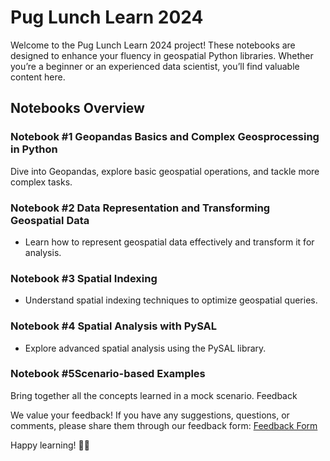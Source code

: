 # Pug Lunch Learn 2024
Welcome to the Pug Lunch Learn 2024 project! These notebooks are designed to enhance your fluency in geospatial Python libraries. Whether you’re a beginner or an experienced data scientist, you’ll find valuable content here.

## Notebooks Overview
### **Notebook #1** Geopandas Basics and Complex Geosprocessing in Python
Dive into Geopandas, explore basic geospatial operations, and tackle more complex tasks.
  
### **Notebook #2** Data Representation and Transforming Geospatial Data
- Learn how to represent geospatial data effectively and transform it for analysis.
  
### **Notebook #3** Spatial Indexing
- Understand spatial indexing techniques to optimize geospatial queries.
  
### **Notebook #4** Spatial Analysis with PySAL
- Explore advanced spatial analysis using the PySAL library.
  
### **Notebook #5**Scenario-based Examples
   
Bring together all the concepts learned in a mock scenario.
Feedback

We value your feedback! If you have any suggestions, questions, or comments, please share them through our feedback form: [Feedback Form](https://forms.office.com/Pages/ResponsePage.aspx?id=oZ15_cG_NEKpHHKzocueJrwsPQ_htEhJouHsvclxQ1VUODNRODlLT1UzTVc4SUlXTFFNTTZDMjhPNy4u)

Happy learning! 🌟🐾

